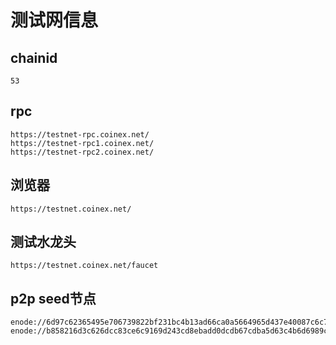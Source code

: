 # 测试网信息

## chainid

`53`

## rpc

```
https://testnet-rpc.coinex.net/
https://testnet-rpc1.coinex.net/
https://testnet-rpc2.coinex.net/
```

## 浏览器

```
https://testnet.coinex.net/
```

## 测试水龙头

```
https://testnet.coinex.net/faucet
```

## p2p seed节点

```
enode://6d97c62365495e706739822bf231bc4b13ad66ca0a5664965d437e40087c6c76f2cedf1286fffbcec2fc1500aa2634c70a26b2c7408c85081578ab85069b919f@47.242.178.212:36653
enode://b858216d3c626dcc83ce6c9169d243cd8ebadd0dcdb67cdba5d63c4b6d6989c0a8fdf2278d5b68e20cc8eeefa8eb58cf4d5bb0c3dda3cbfae3e42586eb6897bb@47.242.181.109:36653
```
